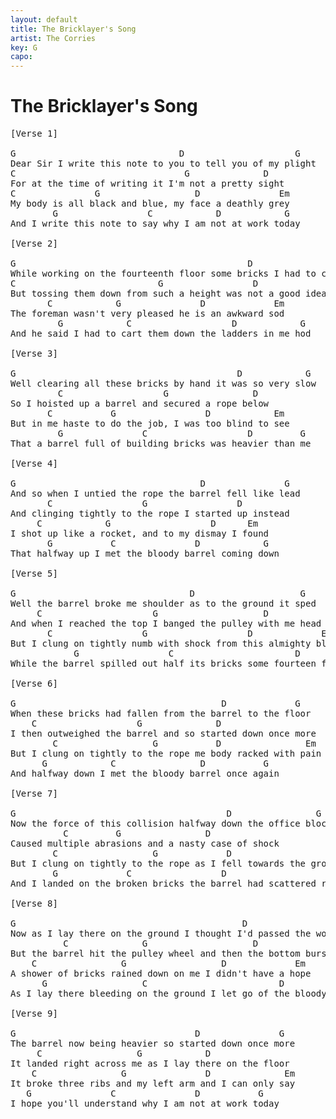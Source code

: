 ```yaml
---
layout: default
title: The Bricklayer's Song
artist: The Corries
key: G
capo: 
---
```


# The Bricklayer's Song

<pre>
[Verse 1]  

G                               D                     G  
Dear Sir I write this note to you to tell you of my plight  
C                                G              D  
For at the time of writing it I'm not a pretty sight  
C               G                  D               Em  
My body is all black and blue, my face a deathly grey  
        G                 C            D            G  
And I write this note to say why I am not at work today  

[Verse 2]  

G                                            D               G  
While working on the fourteenth floor some bricks I had to clear  
C                           G                 D  
But tossing them down from such a height was not a good idea  
       C            G               D             Em  
The foreman wasn't very pleased he is an awkward sod  
         G            C                   D            G  
And he said I had to cart them down the ladders in me hod  

[Verse 3]  

G                                          D            G  
Well clearing all these bricks by hand it was so very slow  
         C                   G                D  
So I hoisted up a barrel and secured a rope below  
       C           G                 D            Em  
But in me haste to do the job, I was too blind to see  
         G               C                   D         G  
That a barrel full of building bricks was heavier than me  

[Verse 4]  

G                                   D               G  
And so when I untied the rope the barrel fell like lead  
       C                 G                 D  
And clinging tightly to the rope I started up instead  
     C            G                   D      Em  
I shot up like a rocket, and to my dismay I found  
       G           C               D            G  
That halfway up I met the bloody barrel coming down  

[Verse 5]  

G                                 D                    G  
Well the barrel broke me shoulder as to the ground it sped  
     C                     G                    D  
And when I reached the top I banged the pulley with me head  
       C                 G                   D             Em  
But I clung on tightly numb with shock from this almighty blow  
            G                 C                       D              G  
While the barrel spilled out half its bricks some fourteen floors below  

[Verse 6]  

G                                       D             G  
When these bricks had fallen from the barrel to the floor  
    C                   G              D  
I then outweighed the barrel and so started down once more  
        C                  G           D                Em  
But I clung on tightly to the rope me body racked with pain  
      G            C                D           G  
And halfway down I met the bloody barrel once again  

[Verse 7]  

G                                        D                G  
Now the force of this collision halfway down the office block  
          C         G                D  
Caused multiple abrasions and a nasty case of shock  
        C                  G             D                  Em  
But I clung on tightly to the rope as I fell towards the ground  
        G             C                 D                    G  
And I landed on the broken bricks the barrel had scattered round.  

[Verse 8]  

G                                           D               G  
Now as I lay there on the ground I thought I'd passed the worst  
          C              G                    D  
But the barrel hit the pulley wheel and then the bottom burst  
    C                G                  D             Em  
A shower of bricks rained down on me I didn't have a hope  
      G                  C                         D          G  
As I lay there bleeding on the ground I let go of the bloody rope  

[Verse 9]  

G                                  D               G  
The barrel now being heavier so started down once more  
     C                  G            D  
It landed right across me as I lay there on the floor  
    C                G               D              Em  
It broke three ribs and my left arm and I can only say  
   G               C               D           G  
I hope you'll understand why I am not at work today  
</pre>
